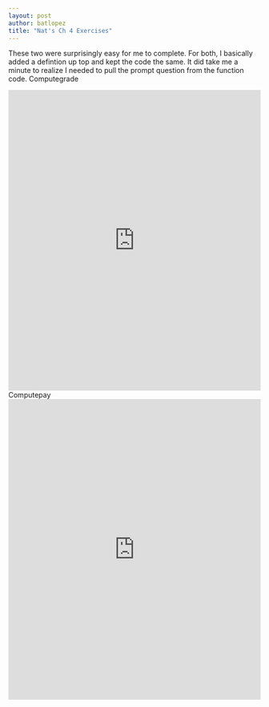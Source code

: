 ```yaml
--- 
layout: post
author: batlopez
title: "Nat's Ch 4 Exercises"
---
```

These two were surprisingly easy for me to complete. For both, I basically added a defintion up top and kept the code the same. It did take me a minute to realize I needed to pull the prompt question from the function code. 
Computegrade
<iframe src="https://trinket.io/embed/python/86b6bf8ba6" width="100%" height="600" frameborder="0" marginwidth="0" marginheight="0" allowfullscreen></iframe>
Computepay
<iframe src="https://trinket.io/embed/python/03074299a9" width="100%" height="600" frameborder="0" marginwidth="0" marginheight="0" allowfullscreen></iframe>

